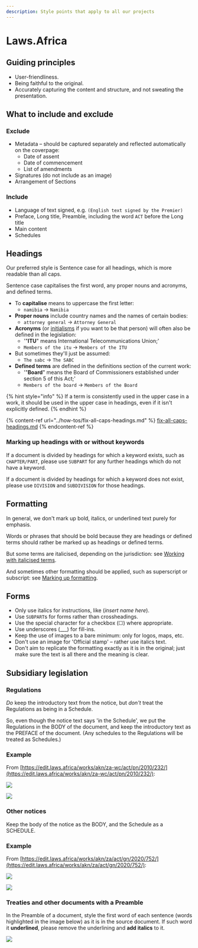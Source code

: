 ```yaml
---
description: Style points that apply to all our projects
---
```


# Laws.Africa

## Guiding principles

* User-friendliness.
* Being faithful to the original.
* Accurately capturing the content and structure, and not sweating the presentation.

## What to include and exclude

### Exclude

* Metadata – should be captured separately and reflected automatically on the coverpage:
  * Date of assent
  * Date of commencement
  * List of amendments
* Signatures (do not include as an image)
* Arrangement of Sections

### Include

* Language of text signed, e.g. `(English text signed by the Premier)`
* Preface, Long title, Preamble, including the word `ACT` before the Long title
* Main content
* Schedules

## Headings

Our preferred style is Sentence case for all headings, which is more readable than all caps.

Sentence case capitalises the first word, any proper nouns and acronyms, and defined terms.

* To **capitalise** means to uppercase the first letter:
  * `namibia` → `Namibia`
* **Proper nouns** include country names and the names of certain bodies:
  * `attorney general` → `Attorney General`&#x20;
* **Acronyms** (or [initialisms](http://www.todayifoundout.com/index.php/2012/05/the-difference-between-an-acronym-and-an-initialism/) if you want to be that person) will often also be defined in the legislation:
  * '"**ITU**" means International Telecommunications Union;'
  * `Members of the itu` → `Members of the ITU`
* But sometimes they'll just be assumed:
  * `The sabc` → `The SABC`
* **Defined terms** are defined in the definitions section of the current work:
  * '"**Board**" means the Board of Commissioners established under section 5 of this Act;'
  * `Members of the board` → `Members of the Board`

{% hint style="info" %}
If a term is consistently used in the upper case in a work, it should be used in the upper case in headings, even if it isn't explicitly defined.
{% endhint %}

{% content-ref url="../how-tos/fix-all-caps-headings.md" %}
[fix-all-caps-headings.md](../how-tos/fix-all-caps-headings.md)
{% endcontent-ref %}

### Marking up headings with or without keywords&#x20;

If a document is divided by headings for which a keyword exists, such as `CHAPTER/PART`, please use `SUBPART`  for any further headings which do not have a keyword.

If a document is divided by headings for which a keyword does  not exist, please use `DIVISION`  and `SUBDIVISION`  for those headings.

## Formatting

In general, we don't mark up bold, italics, or underlined text purely for emphasis.

Words or phrases that should be bold because they are headings or defined terms should rather be marked up as headings or defined terms.

But some terms are italicised, depending on the jurisdiction: see [Working with italicised terms](../how-tos/italicised-terms.md).

And sometimes other formatting should be applied, such as superscript or subscript: see [Marking up formatting](../markup-guide/marking-up-formatting.md).

## Forms

* Only use italics for instructions, like (_insert name here_).
* Use `SUBPART`s for forms rather than crossheadings.
* Use the special character for a checkbox (☐) where appropriate.
* Use underscores (\_\_\_) for fill-ins.
* Keep the use of images to a bare minimum: only for logos, maps, etc.
* Don't use an image for 'Official stamp' – rather use italics text.
* Don't aim to replicate the formatting exactly as it is in the original; just make sure the text is all there and the meaning is clear.

## Subsidiary legislation

### Regulations

_Do_ keep the introductory text from the notice, but _don't_ treat the Regulations as being in a Schedule.

So, even though the notice text says 'in the Schedule', we put the Regulations in the BODY of the document, and keep the introductory text as the PREFACE of the document. (Any schedules to the Regulations will be treated as Schedules.)

### Example

From [https://edit.laws.africa/works/akn/za-wc/act/pn/2010/232/](https://edit.laws.africa/works/akn/za-wc/act/pn/2010/232/):

![](<../.gitbook/assets/image (97).png>)

![](<../.gitbook/assets/image (208) (1).png>)

### Other notices

Keep the body of the notice as the BODY, and the Schedule as a SCHEDULE.

### Example

From [https://edit.laws.africa/works/akn/za/act/gn/2020/752/](https://edit.laws.africa/works/akn/za/act/gn/2020/752/):

![](<../.gitbook/assets/image (99).png>)

![](<../.gitbook/assets/image (209) (1).png>)

### Treaties and other documents with a Preamble

In the Preamble of a document, style the first word of each sentence (words highlighted in the image below) as it is in the source document. If such word it **underlined**, please remove the underlining and **add italics** to it.&#x20;

![](<../.gitbook/assets/1 (1).png>)

